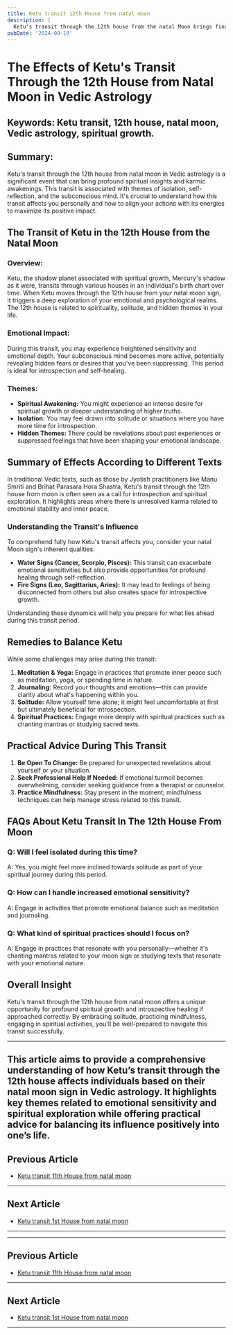 ```yaml
---
title: Ketu transit 12th House from natal moon
description: |
  Ketu's transit through the 12th house from the natal Moon brings financial success, improvements in status, and general well-being. However, there may also be increased expenditures, health issues, and challenges in sexual relationships.
pubDate: '2024-09-19'
---
```


# The Effects of Ketu's Transit Through the 12th House from Natal Moon in Vedic Astrology

## Keywords: Ketu transit, 12th house, natal moon, Vedic astrology, spiritual growth.

## Summary:
Ketu's transit through the 12th house from natal moon in Vedic astrology is a significant event that can bring profound spiritual insights and karmic awakenings. This transit is associated with themes of isolation, self-reflection, and the subconscious mind. It's crucial to understand how this transit affects you personally and how to align your actions with its energies to maximize its positive impact.

## The Transit of Ketu in the 12th House from the Natal Moon

### Overview:
Ketu, the shadow planet associated with spiritual growth, Mercury's shadow as it were, transits through various houses in an individual's birth chart over time. When Ketu moves through the 12th house from your natal moon sign, it triggers a deep exploration of your emotional and psychological realms. The 12th house is related to spirituality, solitude, and hidden themes in your life.

### Emotional Impact:
During this transit, you may experience heightened sensitivity and emotional depth. Your subconscious mind becomes more active, potentially revealing hidden fears or desires that you've been suppressing. This period is ideal for introspection and self-healing.

### Themes:
- **Spiritual Awakening:** You might experience an intense desire for spiritual growth or deeper understanding of higher truths.
- **Isolation:** You may feel drawn into solitude or situations where you have more time for introspection.
- **Hidden Themes:** There could be revelations about past experiences or suppressed feelings that have been shaping your emotional landscape.

## Summary of Effects According to Different Texts

In traditional Vedic texts, such as those by Jyotish practitioners like Manu Smriti and Brihat Parasara Hora Shastra, Ketu's transit through the 12th house from moon is often seen as a call for introspection and spiritual exploration. It highlights areas where there is unresolved karma related to emotional stability and inner peace.

### Understanding the Transit's Influence

To comprehend fully how Ketu's transit affects you, consider your natal Moon sign's inherent qualities:
- **Water Signs (Cancer, Scorpio, Pisces):** This transit can exacerbate emotional sensitivities but also provide opportunities for profound healing through self-reflection.
- **Fire Signs (Leo, Sagittarius, Aries):** It may lead to feelings of being disconnected from others but also creates space for introspective growth.

Understanding these dynamics will help you prepare for what lies ahead during this transit period.

## Remedies to Balance Ketu

While some challenges may arise during this transit:

1. **Meditation & Yoga:** Engage in practices that promote inner peace such as meditation, yoga, or spending time in nature.
2. **Journaling:** Record your thoughts and emotions—this can provide clarity about what's happening within you.
3. **Solitude:** Allow yourself time alone; it might feel uncomfortable at first but ultimately beneficial for introspection.
4. **Spiritual Practices:** Engage more deeply with spiritual practices such as chanting mantras or studying sacred texts.

## Practical Advice During This Transit

1. **Be Open To Change:** Be prepared for unexpected revelations about yourself or your situation.
2. **Seek Professional Help If Needed:** If emotional turmoil becomes overwhelming, consider seeking guidance from a therapist or counselor.
3. **Practice Mindfulness:** Stay present in the moment; mindfulness techniques can help manage stress related to this transit.

## FAQs About Ketu Transit In The 12th House From Moon

### Q: Will I feel isolated during this time?
A: Yes, you might feel more inclined towards solitude as part of your spiritual journey during this period.

### Q: How can I handle increased emotional sensitivity?
A: Engage in activities that promote emotional balance such as meditation and journaling.

### Q: What kind of spiritual practices should I focus on?
A: Engage in practices that resonate with you personally—whether it's chanting mantras related to your moon sign or studying texts that resonate with your emotional nature.

## Overall Insight
Ketu's transit through the 12th house from natal moon offers a unique opportunity for profound spiritual growth and introspective healing if approached correctly. By embracing solitude, practicing mindfulness, engaging in spiritual activities, you'll be well-prepared to navigate this transit successfully.


---

This article aims to provide a comprehensive understanding of how Ketu’s transit through the 12th house affects individuals based on their natal moon sign in Vedic astrology. It highlights key themes related to emotional sensitivity and spiritual exploration while offering practical advice for balancing its influence positively into one’s life.
---

## Previous Article
- [Ketu transit 11th House from natal moon](200911_Ketu_transit_11th_House_from_natal_moon.md)

---

## Next Article
- [Ketu transit 1st House from natal moon](200901_Ketu_transit_1st_House_from_natal_moon.md)

---
---

## Previous Article
- [Ketu transit 11th House from natal moon](200911_Ketu_transit_11th_House_from_natal_moon.md)

---

## Next Article
- [Ketu transit 1st House from natal moon](200901_Ketu_transit_1st_House_from_natal_moon.md)

---
